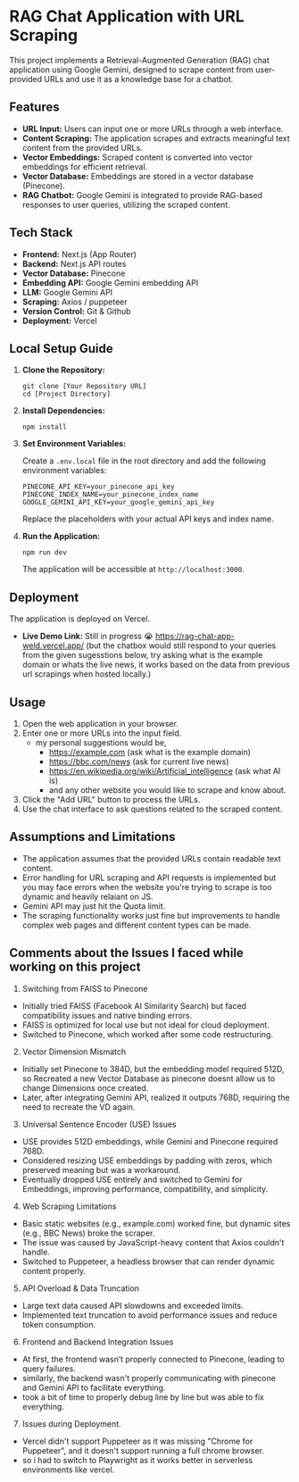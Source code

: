 # RAG Chat Application with URL Scraping

This project implements a Retrieval-Augmented Generation (RAG) chat application using Google Gemini, designed to scrape content from user-provided URLs and use it as a knowledge base for a chatbot.

## Features

-   **URL Input:** Users can input one or more URLs through a web interface.
-   **Content Scraping:** The application scrapes and extracts meaningful text content from the provided URLs.
-   **Vector Embeddings:** Scraped content is converted into vector embeddings for efficient retrieval.
-   **Vector Database:** Embeddings are stored in a vector database (Pinecone).
-   **RAG Chatbot:** Google Gemini is integrated to provide RAG-based responses to user queries, utilizing the scraped content.

## Tech Stack

-   **Frontend:** Next.js (App Router)
-   **Backend:** Next.js API routes
-   **Vector Database:** Pinecone
-   **Embedding API:** Google Gemini embedding API
-   **LLM:** Google Gemini API
-   **Scraping:** Axios / puppeteer
-   **Version Control:** Git & Github
-   **Deployment:** Vercel

## Local Setup Guide

1.  **Clone the Repository:**

    ```terminal
    git clone [Your Repository URL]
    cd [Project Directory]
    ```

2.  **Install Dependencies:**

    ```terminal
    npm install
    ```

3.  **Set Environment Variables:**

    Create a `.env.local` file in the root directory and add the following environment variables:

    ```
    PINECONE_API_KEY=your_pinecone_api_key
    PINECONE_INDEX_NAME=your_pinecone_index_name
    GOOGLE_GEMINI_API_KEY=your_google_gemini_api_key
    ```

    Replace the placeholders with your actual API keys and index name.

4.  **Run the Application:**

    ```terminal
    npm run dev
    ```

    The application will be accessible at `http://localhost:3000`.

## Deployment

The application is deployed on Vercel.

-   **Live Demo Link:** Still in progress 😭 https://rag-chat-app-weld.vercel.app/ (but the chatbox would still respond to your queries from the given sugesstions below, try asking what is the example domain or whats the live news, it works based on the data from previous url scrapings when hosted locally.) 

## Usage

1.  Open the web application in your browser.
2.  Enter one or more URLs into the input field.
     - my personal suggestions would be, 
       - https://example.com (ask what is the example domain)
       - https://bbc.com/news (ask for current live news)
       - https://en.wikipedia.org/wiki/Artificial_intelligence (ask what AI is)
       - and any other website you would like to scrape and know about.
3.  Click the "Add URL" button to process the URLs.
4.  Use the chat interface to ask questions related to the scraped content.

## Assumptions and Limitations

-   The application assumes that the provided URLs contain readable text content.
-   Error handling for URL scraping and API requests is implemented but you may face errors when the website you're trying to scrape is too dynamic and heavily relaiant on JS.
-   Gemini API may just hit the Quota limit.
-   The scraping functionality works just fine but improvements to handle complex web pages and different content types can be made.

## Comments about the Issues I faced while working on this project

1. Switching from FAISS to Pinecone
- Initially tried FAISS (Facebook AI Similarity Search) but faced compatibility issues and native binding errors.
- FAISS is optimized for local use but not ideal for cloud deployment.
- Switched to Pinecone, which worked after some code restructuring.
  
2. Vector Dimension Mismatch
- Initially set Pinecone to 384D, but the embedding model required 512D, so Recreated a new Vector Database as pinecone doesnt allow us to change Dimensions once created.
- Later, after integrating Gemini API, realized it outputs 768D, requiring the need to recreate the VD again.
  
3. Universal Sentence Encoder (USE) Issues
- USE provides 512D embeddings, while Gemini and Pinecone required 768D.
- Considered resizing USE embeddings by padding with zeros, which preserved meaning but was a workaround.
- Eventually dropped USE entirely and switched to Gemini for Embeddings, improving performance, compatibility, and simplicity.

4. Web Scraping Limitations
- Basic static websites (e.g., example.com) worked fine, but dynamic sites (e.g., BBC News) broke the scraper.
- The issue was caused by JavaScript-heavy content that Axios couldn't handle.
- Switched to Puppeteer, a headless browser that can render dynamic content properly.
  
5. API Overload & Data Truncation
- Large text data caused API slowdowns and exceeded limits.
- Implemented text truncation to avoid performance issues and reduce token consumption.
  
6. Frontend and Backend Integration Issues
- At first, the frontend wasn’t properly connected to Pinecone, leading to query failures.
- similarly, the backend wasn't properly communicating with pinecone and Gemini API to facilitate everything.
- took a bit of time to properly debug line by line but was able to fix everything.

7. Issues during Deployment. 
- Vercel didn't support Puppeteer as it was missing "Chrome for Puppeteer", and it doesn't support running a full chrome browser.
- so i had to switch to Playwright as it works better in serverless environments like vercel.
